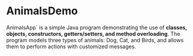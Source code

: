 # AnimalsDemo
AnimalsApp` is a simple Java program demonstrating the use of **classes, objects, constructors, getters/setters, and method overloading**. The program models three types of animals: Dog, Cat, and Birds, and allows them to perform actions with customized messages.
